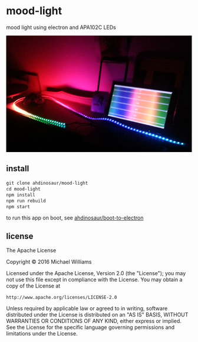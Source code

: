 # mood-light

mood light using electron and APA102C LEDs

![light](./light.jpg)

## install

```shell
git clone ahdinosaur/mood-light
cd mood-light
npm install
npm run rebuild
npm start
```

to run this app on boot, see [ahdinosaur/boot-to-electron](https://github.com/ahdinosaur/boot-to-electron)

## license

The Apache License

Copyright &copy; 2016 Michael Williams

Licensed under the Apache License, Version 2.0 (the "License");
you may not use this file except in compliance with the License.
You may obtain a copy of the License at

    http://www.apache.org/licenses/LICENSE-2.0

Unless required by applicable law or agreed to in writing, software
distributed under the License is distributed on an "AS IS" BASIS,
WITHOUT WARRANTIES OR CONDITIONS OF ANY KIND, either express or implied.
See the License for the specific language governing permissions and
limitations under the License.
